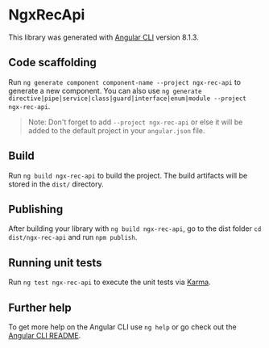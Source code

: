 # NgxRecApi

This library was generated with [Angular CLI](https://github.com/angular/angular-cli) version 8.1.3.

## Code scaffolding

Run `ng generate component component-name --project ngx-rec-api` to generate a new component. You can also use `ng generate directive|pipe|service|class|guard|interface|enum|module --project ngx-rec-api`.
> Note: Don't forget to add `--project ngx-rec-api` or else it will be added to the default project in your `angular.json` file. 

## Build

Run `ng build ngx-rec-api` to build the project. The build artifacts will be stored in the `dist/` directory.

## Publishing

After building your library with `ng build ngx-rec-api`, go to the dist folder `cd dist/ngx-rec-api` and run `npm publish`.

## Running unit tests

Run `ng test ngx-rec-api` to execute the unit tests via [Karma](https://karma-runner.github.io).

## Further help

To get more help on the Angular CLI use `ng help` or go check out the [Angular CLI README](https://github.com/angular/angular-cli/blob/master/README.md).
